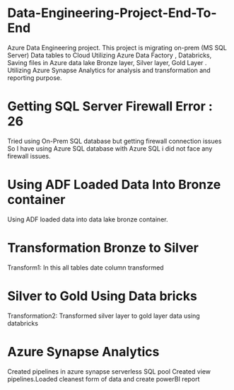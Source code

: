 # Data-Engineering-Project-End-To-End
Azure Data Engineering project.
This project is migrating on-prem (MS SQL Server) Data tables to Cloud Utilizing Azure Data Factory , Databricks, Saving files in Azure data lake Bronze layer, Silver layer, Gold Layer .
Utilizing Azure Synapse Analytics for analysis and transformation and reporting purpose.
# Getting SQL Server Firewall Error : 26 
Tried using On-Prem SQL database but getting  firewall connection issues So I have using Azure SQL database with Azure SQL i did not face any firewall issues.
# Using ADF Loaded Data Into Bronze container
Using ADF loaded data into data lake bronze container.
# Transformation Bronze to Silver
Transform1: In this all tables date column transformed
# Silver to Gold Using Data bricks
Transformation2: Transformed silver layer to gold layer data using databricks
# Azure Synapse Analytics
Created pipelines in azure synapse serverless SQL pool
Created view pipelines.Loaded cleanest form of data and create powerBI report
